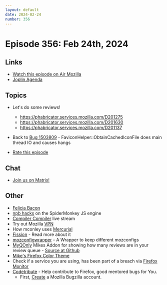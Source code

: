 ```yaml
---
layout: default
date: 2024-02-24
number: 356
---
```


# Episode 356: Feb 24th, 2024

## Links
* [Watch this episode on Air Mozilla](https://mzl.la/joy-of-coding-2024-02-24)
* [Joplin Agenda](https://mikeconley.ca/joc/agendas/Episode-0356.html)

## Topics
* Let's do some reviews!
  - https://phabricator.services.mozilla.com/D201275
  - https://phabricator.services.mozilla.com/D201630
  - https://phabricator.services.mozilla.com/D201137
* Back to [Bug 1503809](https://bugzilla.mozilla.org/show_bug.cgi?id=1503809) - FaviconHelper::ObtainCachedIconFile does main thread IO and causes hangs

* [Rate this episode](https://forms.gle/MTPaAnxaqAxXnQ3D6)

## Chat
* [Join us on Matrix!](https://matrix.to/#/!enWuAmKDOEEPYejXRk:mozilla.org?via=mozilla.org&via=raim.ist)

## Other
* [Felicia Bacon](https://www.youtube.com/channel/UCMtqVykGztIYmj7OpFf7oeQ/videos)
* [npb hacks](https://www.twitch.tv/BackToTheCode) on the SpiderMonkey JS engine
* [Compiler Compiler](https://www.twitch.tv/codehag) live stream
* Try out Mozilla [VPN](https://vpn.mozilla.org/)
* How mconley uses [Mercurial](https://mikeconley.github.io/documents/How_mconley_uses_Mercurial_for_Mozilla_code)
* [Fission](https://firefox-source-docs.mozilla.org/dom/dom/Fission.html) - Read more about it
* [mozconfigwrapper](https://github.com/ahal/mozconfigwrapper) - A Wrapper to keep different mozconfigs
* [MyQOnly](https://addons.mozilla.org/en-US/firefox/addon/myqonly/) Mikes Addon for showing how many reviews are in your review queue - [Source at Github](https://github.com/mikeconley/myqonly)
* [Mike's Firefox Color Theme](https://addons.mozilla.org/en-US/firefox/addon/electricbluegaloo/)
* Check if a service you are using, has been part of a breach via [Firefox Monitor](https://monitor.firefox.com/breaches)
* [Codetribute](https://codetribute.mozilla.org/) - Help contribute to Firefox, good mentored bugs for You.
  - First, [Create](https://bugzilla.mozilla.org/createaccount.cgi) a Mozilla Bugzilla account.

